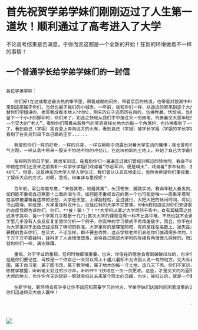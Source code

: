 # 首先祝贺学弟学妹们刚刚迈过了人生第一道坎！顺利通过了高考进入了大学  

 不论高考结果是否满意，于你而言这都是一个全新的开始！在新的环境做着不一样的事情！
 
## 一个普通学长给学弟学妹们的一封信

```markdown

各位学弟学妹：

   你们好!在这成都这最炎热的季节里，带着成都的闷热，带着层层的热浪，也带着对镜湖中F4的惊喜，你们来到这里，
来到这座属于你们，当然也属于我们的小城市。一年前，我和你们一样，从遥远的家来到这个大成都，（好吧这话是
替你们学姐讲的，老哥我成都本地人hhhh），刚来的日子还历历在目的，仿佛昨晨。恍惚间，当我们刚在这个殿堂里
留下一个小小的脚印时，你们来了，如此之快地从我们手中接过大一的画笔，代表着交大最年轻的青春。而我，作为
一个交大的“老人”，看到你们带着未脱稚气的笑容穿梭在地大的每一个角落时，也仿佛看到了一年前的自己（学姐）
了，看到自己（学姐）独自登上奔向远方的火车，看到自己（学姐）被学长学姐（学姐的学长学姐）从火车站接回，
看到了在炎炎烈日下自己踢的正步......

   我曾和你们一样的好奇，一样的兴奋，一样在眼眸中流露出对着大学生活的憧憬；我也曾和你们一样豪迈，一样的血
气方刚，一样从高中带来一股天不怕地不怕的冲劲儿，在这块相同的土地上，开始了自己大学最初的旅途。
   
   在相同的的日子里，我也军训过。在看到你们一遍遍走过我们曾经训练过的场地时，我会不经意间停下前进的脚步，
即使在你们还没来之前我和一众学长学姐们戏谑着“你若军训，便是晴天”，戏谑着“求木有雨，求高温，求爆晒，求
40℃”。但是，这是神圣的大学入学入学仪式，我们曾认认真真地走过，当然也希望你们重视着，只是不经意间采用
了娱乐大众的方式。对啊，重视，何事非与重视呢？
   
   百年前，梁公挥毫写意，“天载其苍，地履其黄”，头顶苍天，脚踏实地，教诲年轻人奋发向上。而今到大学了，你们
如何能不重视自己寒窗十二载的泪与汗，如何能不重视自己的第一个也可能是唯一一座象牙塔呢？你们也许和我一样，
在高中被灌输着这样的思想，大学是天堂，上课超轻松，全过就行，大把大把的休闲时间，可以没心没肺地逃离座座
书山题海，抑或是，大学里挂科没什么，没挂过科的大学不完整等。hhhh我知道这对你们来讲很残忍，但本着负责任
的态度我得告诉你们，你们，**被！骗！了！**大学何以谓之大学而别于高中，自有其精深之处。首先，大学的课程
远多于高中，每一个学期几乎都是十几门;其次大学的课程没有一科不比高中难，不然也就不会谓之于大学；最后，大
学里几乎没有人会反反复复替你分析一个例子，你高中的学习模式不再难逢敌手，而且，你不在是最出色的人了，因
为大学里对于出色已经没有了确切的标准。大学里有的是寝室网吧，有的是挂在高数上、迷失在大物里的人。但是我
要提前告诉你们，在交大，不论怎样，都不要去作弊，这点学校老师们会给你们强调很多次的，你们之后会明白的。
千万千万不要挂科，挂科多了人会慢慢堕落，会将自己刚进大学时的有棱有角慢慢儿抹掉的。而这些学长学姐，曾经
就和你们一样，满志踌躇。
   
   重视，对于学业的重视，任何时候都很重要。也许，你住在的宿舍会看到破破烂烂的，也许你们会抱怨着其他的种种，
但是你们要记住，母校是一个你自己一天可以骂上十遍八遍却不允许别人说一句的地方。交大有着自己独特的文化氛
围，属于自习室，属于图书馆，属于教学楼，属于地大的每一寸土地。这几天下雨，你们不军训，可以到学校的每一
栋教学楼里，听听笔尖划过的沙沙声，听听PPT飞快地在一页一页更改。这些，才是交大的内涵所在。交大是一个出
大师的地方，也许你今天的轻轻一瞥就会扫过未来某个院士的乌瞳，也许，被扫过的，就是一个翻版的你。
   
   在新学校、新环境会有许多让你不适应和需要学习的地方，学弟学妹们这段时间闲着没事的话欢迎来骚扰！老学长带
你们迅速将交大收入囊中！
   
                                                                      来自一位只卖卡不撩妹的好学长 
```
                                                                                                      
![](https://raw.githubusercontent.com/LittlePrincezk/ZhiMaiKaBuLiaoMeiDeHaoXueZhang/master/pictures/QQ%E5%9B%BE%E7%89%8720170715093859.jpg)                                                                                                      
